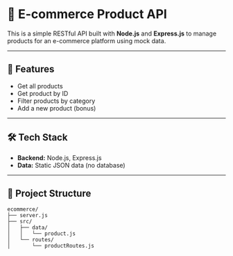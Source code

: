 # 🛒 E-commerce Product API

This is a simple RESTful API built with **Node.js** and **Express.js** to manage products for an e-commerce platform using mock data.

---

## 🚀 Features

- Get all products
- Get product by ID
- Filter products by category
- Add a new product (bonus)

---

## 🛠️ Tech Stack

- **Backend:** Node.js, Express.js
- **Data:** Static JSON data (no database)

---

## 📁 Project Structure

```
ecommerce/
├── server.js
├── src/
│   ├── data/
│   │   └── product.js
│   └── routes/
│       └── productRoutes.js
```
